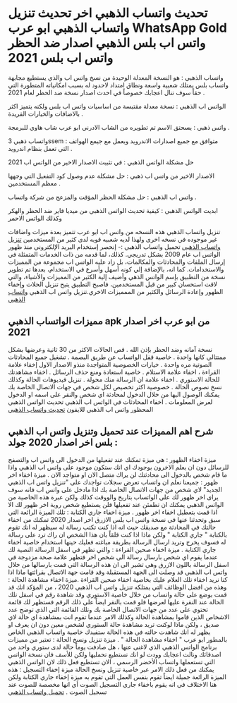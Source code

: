 # تحديث واتساب الذهبي اخر تحديث تنزيل واتساب الذهبي ابو عرب WhatsApp Gold واتس اب بلس الذهبي اصدار  ضد الحظر واتس اب بلس 2021

واتساب الذهبي : هو النسخة المعدلة الوحيدة من نسخ واتس اب والذي يستطيع مجابهة واتساب بلس يمتلك شعبية واسعة ونطاق امتداد لاحدود له بسبب امكانياته المتطورة التي حقاً سوف تنال اعجابك خصوصاً في احدث اصدار نسخة ضد الحظر لعام 2021 .

الواتس اب الذهبي : نسخة معدلة مقتبسة من اساسيات واتس اب بلس ولكنه يتميز اكثر بالاضافات والخيارات الفريدة .

واتس ذهبي : يسحتق الاسم تم تطويره من الشاب الادرني ابو عرب شاب هاوي للبرمجة .

واتساب ذهبي 3ssem : متوافق مع جميع اصدارات الاندرويد ويعمل مع جيمع الهواتف التي تعمل بنظام اندرويد .

حل مشكلة الواتس الذهبي : في تثبيت الاصدار الاخير من الواتس اب 2021

الاصدار الاخير من واتس اب ذهبي : حل مشكلة عدم وصول كود التفعيل التي وجهها معظم المستخدمين .

واتس اب الذهبي : حل مشكلة الحظر المؤقت والمزعج من شركة واتساب .

ابديت الواتس الذهبي : كيفية تحديث الواتس الذهبي من ميديا فاير ضد الحظر والهكر وكذلك الواتس الاحمر

تنزيل واتساب الذهبي هذه النسخه من واتس اب ابو عرب تتميز بعدة ميزات واضافات غير موجوده في نسخه اخرى ولهذا لديه شعبيه قويه لدى كثير من المستخدمين
[تنزيل واتساب الذهبي](https://www.abu3rab.com/2020/10/whats-gold.html) تحميل واتساب الذهبي :- إنحصر إستخدام البريد الإلكتروني منذ ظهور الواتس اب عام 2009 بشكل تدريجي. كذلك، لما قدمه من ذات الخدمات المتمثلة في إرسال الملفات والمحادثات والمكالمات، بل زاد عليه الواتس اب مجموعة من المميزات والاستخدامات. كما انه، بالإضافة إلي كونه أسهل وأسرع في الاستخدام، بعدها تم تطوير نسخة من التطبيق بإسم الواتس الذهي وأضيف إلية الكثير من المميزات والأشياء، والتي لاقت استحسان كبير من قبل المستخدمين، فاصبح التطبيق يتيح تنزيل الحلات وإخفاء الظهور وإعادة الرسائل والكثير من الممميزات الاخري.تنزيل واتس اب الذهبي [واتساب الذهبي](https://www.abu3rab.com)

## مميزات الواتساب الذهبي apk من ابو عرب اخر اصدار 2021
نسخة آمانه وضد الحظر بإذن الله .
قص الحالات الاكثر من 30 ثانية وعرضها بشكل ممتتالي كانها واحدة .
خاصية قفل الواتساب عن طريق البصمة .
تشغيل جميع المحادثات الصوتية مره واحدة .
خيارات الخصوصية المتواجدة منذو الاصدار الاول إخفاء علامة القراءة ، اخفاء علامة الاستلام .
خاصية استعادة ومنع حذف الرسائل .
اخفاء مشاهدتك للحالة الاستوري .
اخفاء علامة ان الرسالة منك محولة .
تنزيل فيديوهات الحالة وكذلك نسخ نصوص الحالة .
خصوصية اكثر تخصيص لكل شخص في جهات الاتصال الخاصة بك يمكنك الوصول اليها من خلال الدخول لمحادثة اي شخص والنقر على اسمه او الدخول لعرض المعلومات .
اخفاء المحادثات في الواتس اب الذهبي
تحديث الواتس الذهبي المحظور
واتس اب الذهبي للايفون
[تحديث واتساب الذهبي](https://www.3ssem.com/2020/09/whatsapp-gold-apk.html)

## شرح اهم المميزات عند تحميل وتنزيل واتس اب الذهبي بلس اخر اصدار 2020 جولد :
ميزة اخفاء الظهور : هي ميزة تمكنك عند تفعيلها من الدخول الى واتس اب والتصفح للرسائل دون ان يعلم الاخرون بوجودك اي انك ستكون موجود على واتس اب الذهبي واذا ما قام شخص بالدخول الى محادثتك لن يراك متصل الان او متواجد الان .
ميزة اخفاء اخر ظهور : جميعنا نعلم ان واتساب تعرض سجلات تواجدك على "تنزيل واتس اب الذهبي الجديد" لاي شخص من جهات الاتصال الخاصة بك اذا مادخل على واتس اب فانه سوف يراى اخر ظهور لك على الواتساب بتاريخ والووقت كذلك ولكن عبرة هذه الخاصية من الواتس الذهبي يمكنك ان تطمئن عند تفعيلها فلن يستطيع شخص روية اخر ظهور لك الا اذا قمت بتعطيل اخفاء اخر ظهور .
ميزة اخفاء جاري الكتابة : تلك الميزة الرائعة التي سبق وتحدثنا عنها في نسخة واتس اب بلس الازرق اخر اصدار 2020 تمكنك من اخفاء حالتك في المحادثة مع صديقك حيث انه اذا كنت تكتب رسالة له سيظهر له انك تقوم بالكتابة " جاري الكتابة " ولكن ماذا اذا كنت قلقاً بان هذا الشخص ان راك ترد على رسالة له فسوف يخرج وتريد ارسال الرسالة بطريقة مباغته فعليك حينها استخدام خاصية اخفاء جاري الكتابة .
ميزة اخفاء صحين القراءة : والتي تظهر في اسفل الرسالة النصية لك عندما يقوم اي شخص بارسال رسالة الى شخص اخر فتظهر علامة صحة مزدوجة في اسفل الرسالة باللون الازرق وهي تشير الى ان هذه الرسالة التي قمت بارسالها من خلال واتس اب الذهبي قد وصلت الى الجهة المستقبلة وقد قامت جهة الاتصال بقرائتها ماذا اذا كنا نريد اخفاء تلك العلام عليك بخاصية اخفاء صحين القراءة .ميزة اخفاء مشاهدة الحالة : وهذه من افضل الوظائف التي يمتلكه تنزيل واتس اب الذهبي 2020 ، من المؤكد انك قد قمت بوضع على حالة واتساب من خلال خاصية الاستوري وقد شاهدة رقم في اسفل تلك الحالة عند النقرة عليها لعرضها فلو قمت بالنقر ايضاً على ذلك الرقم فستظهر لك قائمة تحتوي على عدد من جهات الاتصال الخاصة بك وتلك القائمة التي الذي توضح عدد الاشخاص الذين قاموا بمشاهدة الحالة وكذلك الامر عندما تقوم انت بمشاهدة اي حالة لاي صديق ، ولكن ماذا لوكنت تريد مشاهدة حالة الستوري لشخص معين دون ان يعرف او يظهر له انك شاهدت حالته في هذه الحالة ستفيدك خاصية واتساب الذهبي الخاص بالمطور ابو عرب " اخفاء مشاهدة الحالة " .
ميزة تنزيل ونسخ الحالة : تعتبر من مميزات برنامج الواتس الذهبي الذي لاغنى عنها ، هل صادفت يوماً حالة لدى ستوري واحد من اصدقائك ونالت اعجابك وودت لو انك تستطيع تحمليها ولكن للأسف فان نسخة الواتس التي تستعملها واتساب الأخضر الرسمي ، الان تستطيع فعل ذلك لان الواتس الذهبي يمكنك من فعل ذلك الامر عبر خاصية تنزيل ونسخ الحالة
ميزة إخفاء التسجيل : هذه الميزة الرائعة جميلة ايضاً تقوم بنفس العمل التي تقوم به ميزة إخفاء جاري الكتابة ولكن هنا الاختلاف في انه يقوم باخفاء جاري التسجيل الصوت أي انها مخصصة للصوت عند تسجيل الصوت .
[تحميل واتساب الذهبي](https://whatsplus.teiel.com/2020/09/whatsapp-gold.html)

